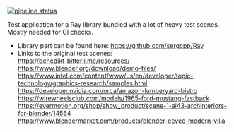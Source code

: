 [![pipeline status](https://gitlab.com/sergcpp/raydemo/badges/master/pipeline.svg)](https://gitlab.com/sergcpp/raydemo/commits/master)

Test application for a Ray library bundled with a lot of heavy test scenes. Mostly needed for CI checks.
  - Library part can be found here: https://github.com/sergcpp/Ray
  - Links to the original test scenes:  \
    https://benedikt-bitterli.me/resources/  \
    https://www.blender.org/download/demo-files/  \
    https://www.intel.com/content/www/us/en/developer/topic-technology/graphics-research/samples.html  \
    https://developer.nvidia.com/orca/amazon-lumberyard-bistro \
    https://wirewheelsclub.com/models/1965-ford-mustang-fastback \
    https://evermotion.org/shop/show_product/scene-1-ai43-archinteriors-for-blender/14564 \
    https://www.blendermarket.com/products/blender-eevee-modern-villa
